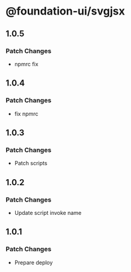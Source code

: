 # @foundation-ui/svgjsx

## 1.0.5

### Patch Changes

- npmrc fix

## 1.0.4

### Patch Changes

- fix npmrc

## 1.0.3

### Patch Changes

- Patch scripts

## 1.0.2

### Patch Changes

- Update script invoke name

## 1.0.1

### Patch Changes

- Prepare deploy
